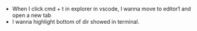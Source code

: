 - When I click cmd + t in explorer in vscode, I wanna move to editor1 and open a new tab
- I wanna highlight bottom of dir showed in terminal.
